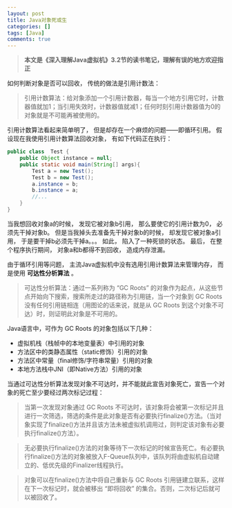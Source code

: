 ```yaml
---
layout: post
title: Java对象死或生
categories: []
tags: [Java]
comments: true
---
```


> **本文是《深入理解Java虚拟机》3.2节的读书笔记，理解有误的地方欢迎指正**
 
如何判断对象是否可以回收， 传统的做法是引用计数法： 
 
> 引用计数算法：给对象添加一个引用计数器，每当一个地方引用它时，计数器值就加1；当引用失效时，计数器值就减1；任何时刻引用计数器值为0的对象就是不可能再被使用的。
 
引用计数算法看起来简单明了， 但是却存在一个麻烦的问题——即循环引用。 假设现在我使用引用计数算法回收对象， 有如下代码正在执行： 
 
```java
public class  Test {
	public Object instance = null;
	public static void main(String[] args){
		Test a = new Test();
		Test b = new Test();
		a.instance = b;
		b.instance = a;
		//...
	}
}
```
 
当我想回收对象a的时候， 发现它被对象b引用， 那么要使它的引用计数为0， 必须先干掉对象b。 但是当我掉头去准备先干掉对象b的时候， 却发现它被对象a引用， 于是要干掉b必须先干掉a。。。 如此， 陷入了一种死锁的状态。 最后， 在整个程序执行期间， 对象a和b都得不到回收， 造成内存泄漏。 
 
由于循环引用等问题， 主流Java虚拟机中没有选用引用计数算法来管理内存， 而是使用   **可达性分析算法** 。 

> 可达性分析算法：通过一系列称为 “GC Roots” 的对象作为起点，从这些节点开始向下搜索，搜索所走过的路径称为引用链，当一个对象到 GC Roots 没有任何引用链相连（用图论的话来说，就是从 GC Roots 到这个对象不可达）时，则证明此对象是不可用的。   

Java语言中，可作为 GC Roots 的对象包括以下几种：
+ 虚拟机栈（栈帧中的本地变量表）中引用的对象
+ 方法区中的类静态属性（static修饰）引用的对象
+ 方法区中常量（final修饰/字符串常量）引用的对象
+ 本地方法栈中JNI（即Native方法）引用的对象

当通过可达性分析算法发现对象不可达时，并不能就此宣告对象死亡，宣告一个对象的死亡至少要经过两次标记过程：
> 当第一次发现对象通过 GC Roots 不可达时，该对象将会被第一次标记并且进行一次筛选，筛选的条件是此对象是否有必要执行finalize()方法。（当对象实现了finalize()方法并且该方法未被虚拟机调用过，则判定该对象有必要执行finalize()方法）。

> 无必要执行finalize()方法的对象等待下一次标记的时候宣告死亡。有必要执行finalize()方法的对象被放入F-Queue队列中，该队列将由虚拟机自动建立的、低优先级的Finalizer线程执行。

> 对象可以在finalize()方法中将自己重新与 GC Roots 引用链建立联系，这样在下一次标记时，就会被移出 “即将回收” 的集合。否则，二次标记后就可以被回收了。
